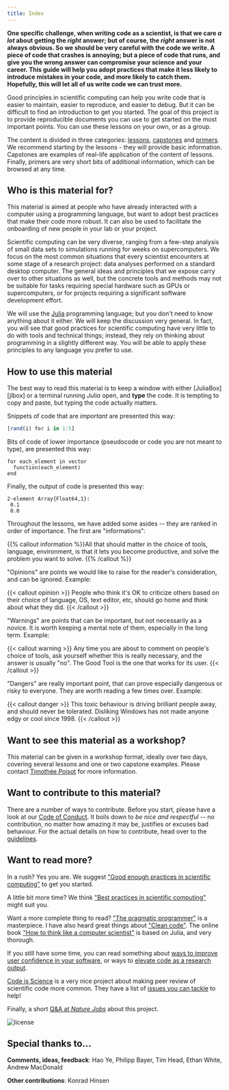 ```yaml
---
title: Index
---
```


**One specific challenge, when writing code as a scientist, is that we care *a
lot* about getting the *right* answer; but of course, the *right* answer is not
always obvious. So we should be very careful with the code we write. A piece of
code that crashes is annoying; but a piece of code that runs, and give you the
wrong answer can compromise your science and your career. This guide will help
you adopt practices that make it less likely to introduce mistakes in your code,
and more likely to catch them. Hopefully, this will let all of us write code we
can trust more.**

Good principles in scientific computing can help you write code that is easier
to maintain, easier to reproduce, and easier to debug. But it can be difficult
to find an introduction to get you started. The goal of this project is to
provide reproducible documents you can use to get started on the most important
points. You can use these lessons on your own, or as a group.

The content is divided in three categories: [lessons](/lessons/),
[capstones](/capstones/) and [primers](/primers/). We recommend starting by the
lessons - they will provide basic information. Capstones are examples of
real-life application of the content of lessons. Finally, primers are very short
bits of additional information, which can be browsed at any time.

## Who is this material for?

This material is aimed at people who have already interacted with a computer
using a programming language, but want to adopt best practices that make their
code more robust. It can also be used to facilitate the onboarding of new people
in your lab or your project.

Scientific computing can be very diverse, ranging from a few-step analysis
of small data sets to simulations running for weeks on supercomputers.
We focus on the most common situations that every scientist encounters
at some stage of a research project: data analyses performed on a standard
desktop computer. The general ideas and principles that we expose carry over
to other situations as well, but the concrete tools and methods may not
be suitable for tasks requiring special hardware such as GPUs or supercomputers,
or for projects requiring a significant software development effort.

We will use the [Julia][jl] programming language; but you don't need to know
anything about it either. We will keep the discussion very general. In fact, you
will see that good practices for scientific computing have very little to do
with tools and technical things; instead, they rely on thinking about
programming in a slightly different way. You will be able to apply these
principles to any language you prefer to use.

[jl]: http://julialang.org/

## How to use this material

The best way to read this material is to keep a window with either
[JuliaBox][jlbox] or a terminal running *Julia* open, and **type** the code. It
is tempting to copy and paste, but typing the code actually matters.

Snippets of code that are *important* are presented this way:

~~~ julia
[rand(i) for i in 1:5]
~~~

Bits of code of lower importance (pseudocode or code you are not meant to type),
are presented this way:

~~~ raw
for each_element in vector
  function(each_element)
end
~~~

Finally, the output of code is presented this way:

~~~
2-element Array{Float64,1}:
 0.1
 0.0
~~~

Throughout the lessons, we have added some asides -- they are ranked in order of
importance. The first are "informations":

{{% callout information %}}All that should matter in the choice of tools, language, environment, is that it lets you become productive, and solve the problem you want to solve.
{{% /callout %}}

"Opinions" are points we would like to raise for the reader's
consideration, and can be ignored. Example:

{{< callout opinion >}}
People who think it's OK to criticize others based on their choice of language,
OS, text editor, etc, should go home and think about what they did.
{{< /callout >}}

"Warnings" are points that can be important, but not necessarily as a novice. It
is worth keeping a mental note of them, especially in the long term. Example:

{{< callout warning >}}
Any time you are about to comment on people's choice of tools, ask yourself
whether this is really necessary, and the answer is usually "no". The Good Tool
is the one that works for its user.
{{< /callout >}}

"Dangers" are really important point, that can prove especially dangerous or
risky to everyone. They are worth reading a few times over. Example:

{{< callout danger >}}
This toxic behaviour is driving brilliant people away, and should
never be tolerated. Disliking Windows has not made anyone edgy or cool since
1998.
{{< /callout >}}

## Want to see this material as a workshop?

This material can be given in a workshop format, ideally over two days, covering
several lessons and one or two capstone examples. Please contact [Timothée
Poisot](mailto:timothee.poisot@umontreal.ca) for more information.

## Want to contribute to this material?

There are a number of ways to contribute. Before you start, please have a look
at our [Code of Conduct][coc]. It boils down to *be nice and respectful* -- no
contribution, no matter how amazing it may be, justifies or excuses bad
behaviour. For the actual details on how to contribute, head over to the
[guidelines][guid].

[coc]: https://github.com/tpoisot/ScientificComputingForTheRestOfUs/blob/master/CODE_OF_CONDUCT.md
[guid]: https://github.com/tpoisot/ScientificComputingForTheRestOfUs/blob/main/CONTRIBUTING.md

## Want to read more?

In a rush? Yes you are. We suggest ["Good enough practices in scientific
computing"][goodenough] to get you started.

A little bit more time? We think ["Best practices in scientific
computing"][best] might suit you.

Want a more complete thing to read? ["The pragmatic programmer"][pragm] is a
masterpiece. I have also heard great things about ["Clean code"][cleanc]. The
online book ["How to think like a computer scientist"][httlacs] is based on
Julia, and very thorough.

If you still have some time, you can read something about [ways to improve user
confidence in your software][userconf], or ways to [elevate code as a research
output][elevate].

[Code is Science][codeissci] is a very nice project about making peer review of
scientific code more common. They have a list of [issues you can
tackle][cisissues] to help!

[codeissci]: http://www.codeisscience.com/
[cisissues]: https://github.com/yochannah/code-is-science/issues/

Finally, a short [Q&A at *Nature Jobs*][qanda] about this project.

[qanda]: https://web.archive.org/web/20171114145519/http://blogs.nature.com/naturejobs/2017/11/10/techblog-timothee-poisot-data-science-for-the-rest-of-us/

[userconf]: https://ojs.library.queensu.ca/index.php/IEE/article/view/5644
[elevate]: http://www.cell.com/trends/ecology-evolution/abstract/S0169-5347(15)00290-6

[httlacs]: https://benlauwens.github.io/ThinkJulia.jl/latest/book.html

[goodenough]: http://journals.plos.org/ploscompbiol/article?id=10.1371/journal.pcbi.1005510
[best]: http://journals.plos.org/plosbiology/article?id=10.1371/journal.pbio.1001745
[pragm]: https://www.amazon.ca/Pragmatic-Programmer-Journeyman-Master/dp/020161622X/ref=as_li_ss_tl?ie=UTF8&linkCode=sl1&tag=&linkId=0ff8cca36522d8539b26e536778bbb5e
[cleanc]: https://www.amazon.ca/Clean-Code-Handbook-Software-Craftsmanship/dp/0132350882

![license](https://img.shields.io/github/license/tpoisot/ScientificComputingForTheRestOfUs.svg?style=flat-square)

## Special thanks to...

**Comments, ideas, feedback**: Hao Ye, Philipp Bayer, Tim Head, Ethan White, Andrew MacDonald

**Other contributions**: Konrad Hinsen
